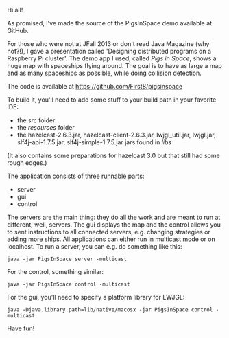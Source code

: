 Hi all!

As promised, I've made the source of the PigsInSpace demo available at GitHub.

For those who were not at JFall 2013 or don't read Java Magazine (why not?!), I gave a presentation called 'Designing distributed programs on a Raspberry Pi cluster'. The demo app I used, called <em>Pigs in Space</em>, shows a huge map with spaceships flying around. The goal is to have as large a map and as many spaceships as possible, while doing collision detection. 

The code is available at https://github.com/First8/pigsinspace

To build it, you'll need to add some stuff to your build path in your favorite IDE:
* the _src_ folder
* the _resources_ folder 
* the hazelcast-2.6.3.jar, hazelcast-client-2.6.3.jar, lwjgl_util.jar, lwjgl.jar, slf4j-api-1.7.5.jar, slf4j-simple-1.7.5.jar jars found in _libs_

(It also contains some preparations for hazelcast 3.0 but that still had some rough edges.)

The application consists of three runnable parts:
* server
* gui
* control

The servers are the main thing: they do all the work and are meant to run at different, well, servers. 
The gui displays the map and the control allows you to sent instructions to all connected servers, e.g. changing strategies or adding more ships.
All applications can either run in multicast mode or on localhost. To run a server, you can e.g. do something like this:
```
java -jar PigsInSpace server -multicast
```

For the control, something similar:
```
java -jar PigsInSpace control -multicast
```

For the gui, you'll need to specify a platform library for LWJGL:
```
java -Djava.library.path=lib/native/macosx -jar PigsInSpace control -multicast
```

Have fun!
